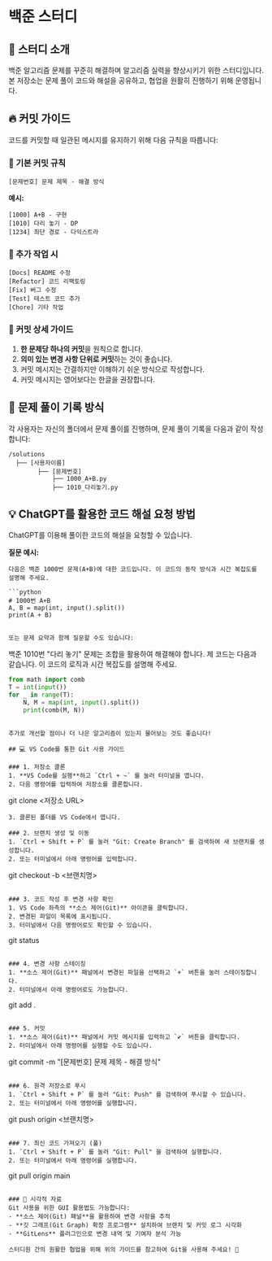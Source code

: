 # 백준 스터디

## 📌 스터디 소개
백준 알고리즘 문제를 꾸준히 해결하며 알고리즘 실력을 향상시키기 위한 스터디입니다. 본 저장소는 문제 풀이 코드와 해설을 공유하고, 협업을 원활히 진행하기 위해 운영됩니다.

## 🔥 커밋 가이드

코드를 커밋할 때 일관된 메시지를 유지하기 위해 다음 규칙을 따릅니다:

### 📌 기본 커밋 규칙
```
[문제번호] 문제 제목 - 해결 방식
```

**예시:**
```
[1000] A+B - 구현
[1010] 다리 놓기 - DP
[1234] 최단 경로 - 다익스트라
```

### 📌 추가 작업 시
```
[Docs] README 수정
[Refactor] 코드 리팩토링
[Fix] 버그 수정
[Test] 테스트 코드 추가
[Chore] 기타 작업
```

### 📌 커밋 상세 가이드
1. **한 문제당 하나의 커밋**을 원칙으로 합니다.
2. **의미 있는 변경 사항 단위로 커밋**하는 것이 좋습니다.
3. 커밋 메시지는 간결하지만 이해하기 쉬운 방식으로 작성합니다.
4. 커밋 메시지는 영어보다는 한글을 권장합니다.
## 📝 문제 풀이 기록 방식
각 사용자는 자신의 폴더에서 문제 풀이를 진행하며, 문제 풀이 기록을 다음과 같이 작성합니다:
```
/solutions
  ├── [사용자이름]
        ├── [문제번호]
            ├── 1000_A+B.py
            ├── 1010_다리놓기.py
```

## 💡 ChatGPT를 활용한 코드 해설 요청 방법

ChatGPT를 이용해 풀이한 코드의 해설을 요청할 수 있습니다.

**질문 예시:**
```
다음은 백준 1000번 문제(A+B)에 대한 코드입니다. 이 코드의 동작 방식과 시간 복잡도를 설명해 주세요.

```python
# 1000번 A+B
A, B = map(int, input().split())
print(A + B)
```
```

또는 문제 요약과 함께 질문할 수도 있습니다:
```
백준 1010번 "다리 놓기" 문제는 조합을 활용하여 해결해야 합니다. 제 코드는 다음과 같습니다. 이 코드의 로직과 시간 복잡도를 설명해 주세요.

```python
from math import comb
T = int(input())
for _ in range(T):
    N, M = map(int, input().split())
    print(comb(M, N))
```
```

추가로 개선할 점이나 더 나은 알고리즘이 있는지 물어보는 것도 좋습니다!

## 💻 VS Code를 통한 Git 사용 가이드

### 1. 저장소 클론
1. **VS Code를 실행**하고 `Ctrl + ~` 를 눌러 터미널을 엽니다.
2. 다음 명령어를 입력하여 저장소를 클론합니다.
```
git clone <저장소 URL>
```
3. 클론된 폴더를 VS Code에서 엽니다.

### 2. 브랜치 생성 및 이동
1. `Ctrl + Shift + P` 를 눌러 "Git: Create Branch" 를 검색하여 새 브랜치를 생성합니다.
2. 또는 터미널에서 아래 명령어를 입력합니다.
```
git checkout -b <브랜치명>
```

### 3. 코드 작성 후 변경 사항 확인
1. VS Code 좌측의 **소스 제어(Git)** 아이콘을 클릭합니다.
2. 변경된 파일이 목록에 표시됩니다.
3. 터미널에서 다음 명령어로도 확인할 수 있습니다.
```
git status
```

### 4. 변경 사항 스테이징
1. **소스 제어(Git)** 패널에서 변경된 파일을 선택하고 `+` 버튼을 눌러 스테이징합니다.
2. 터미널에서 아래 명령어로도 가능합니다.
```
git add .
```

### 5. 커밋
1. **소스 제어(Git)** 패널에서 커밋 메시지를 입력하고 `✔` 버튼을 클릭합니다.
2. 터미널에서 아래 명령어를 실행할 수도 있습니다.
```
git commit -m "[문제번호] 문제 제목 - 해결 방식"
```

### 6. 원격 저장소로 푸시
1. `Ctrl + Shift + P` 를 눌러 "Git: Push" 를 검색하여 푸시할 수 있습니다.
2. 또는 터미널에서 아래 명령어를 실행합니다.
```
git push origin <브랜치명>
```

### 7. 최신 코드 가져오기 (풀)
1. `Ctrl + Shift + P` 를 눌러 "Git: Pull" 을 검색하여 실행합니다.
2. 또는 터미널에서 아래 명령어를 실행합니다.
```
git pull origin main
```

### 📌 시각적 자료
Git 사용을 위한 GUI 활용법도 가능합니다:
- **소스 제어(Git) 패널**을 활용하여 변경 사항을 추적
- **깃 그래프(Git Graph) 확장 프로그램** 설치하여 브랜치 및 커밋 로그 시각화
- **GitLens** 플러그인으로 변경 내역 및 기여자 분석 가능

스터디원 간의 원활한 협업을 위해 위의 가이드를 참고하여 Git을 사용해 주세요! 🚀

